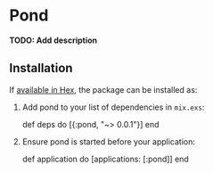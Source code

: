 # Pond

**TODO: Add description**

## Installation

If [available in Hex](https://hex.pm/docs/publish), the package can be installed as:

  1. Add pond to your list of dependencies in `mix.exs`:

        def deps do
          [{:pond, "~> 0.0.1"}]
        end

  2. Ensure pond is started before your application:

        def application do
          [applications: [:pond]]
        end

